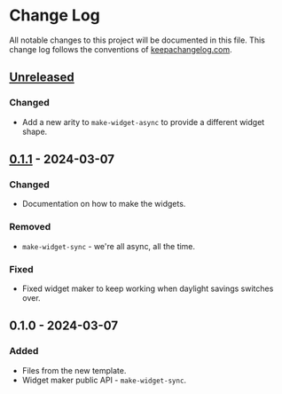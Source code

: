 # Change Log
All notable changes to this project will be documented in this file. This change log follows the conventions of [keepachangelog.com](http://keepachangelog.com/).

## [Unreleased]
### Changed
- Add a new arity to `make-widget-async` to provide a different widget shape.

## [0.1.1] - 2024-03-07
### Changed
- Documentation on how to make the widgets.

### Removed
- `make-widget-sync` - we're all async, all the time.

### Fixed
- Fixed widget maker to keep working when daylight savings switches over.

## 0.1.0 - 2024-03-07
### Added
- Files from the new template.
- Widget maker public API - `make-widget-sync`.

[Unreleased]: https://sourcehost.site/your-name/server/compare/0.1.1...HEAD
[0.1.1]: https://sourcehost.site/your-name/server/compare/0.1.0...0.1.1

